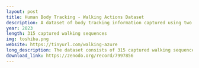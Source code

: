 ```yaml
---
layout: post
title: Human Body Tracking - Walking Actions Dataset
description: A dataset of body tracking information captured using two Azure Kinect sensors
year: 2023
length: 315 captured walking sequences
img: toshiba.png
website: https://tinyurl.com/walking-azure
long_description: The dataset consists of 315 captured walking sequences. Each sequence is simultaneously captured by two Azure Kinect devices. The two captures are interleaved to effectively double the frame rate. Fifteen participants partook in this experiment. Each experiment consists of seven walking actions, and having three predefined trajectories per experiment. That results in 21 sequences per participant. The data were collected using the Azure Kinect Sensor SDK. They were later processed using the official tools and libraries provided by Microsoft. For each sequence and trajectory, the positions and orientations of thirty-two tracked joints were obtained and saved.
download_link: https://zenodo.org/record/7997856
---
```

